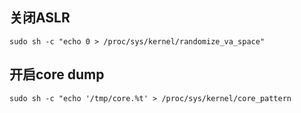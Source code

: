 ## 关闭ASLR

`sudo sh -c "echo 0 > /proc/sys/kernel/randomize_va_space"`

## 开启core dump

`sudo sh -c "echo '/tmp/core.%t' > /proc/sys/kernel/core_pattern`

